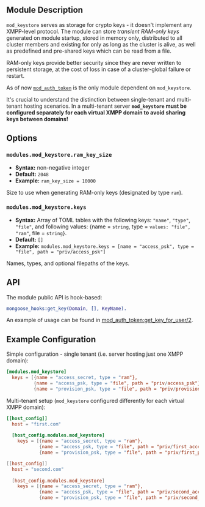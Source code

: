 ## Module Description

`mod_keystore` serves as storage for crypto keys - it doesn't implement
any XMPP-level protocol.
The module can store _transient RAM-only keys_ generated on module
startup, stored in memory only, distributed to all cluster members
and existing for only as long as the cluster is alive, as well as predefined
and pre-shared keys which can be read from a file.

RAM-only keys provide better security since they are never written to persistent
storage, at the cost of loss in case of a cluster-global failure or restart.

As of now [`mod_auth_token`](mod_auth_token.md) is the only module
dependent on `mod_keystore`.

It's crucial to understand the distinction between single-tenant and
multi-tenant hosting scenarios.
In a multi-tenant server **`mod_keystore` must be configured separately
for each virtual XMPP domain to avoid sharing keys between domains!**

## Options

### `modules.mod_keystore.ram_key_size`
* **Syntax:** non-negative integer
* **Default:** `2048`
* **Example:** `ram_key_size = 10000`

Size to use when generating RAM-only keys (designated by type `ram`).

### `modules.mod_keystore.keys`
* **Syntax:** Array of TOML tables with the following keys: `"name"`, `"type"`, `"file"`, and following values: {name = `string`, type = `values: "file", "ram"`, file = `string`}.
* **Default:** `[]`
* **Example:** `modules.mod_keystore.keys = [name = "access_psk", type = "file", path = "priv/access_psk"]`

Names, types, and optional filepaths of the keys.

## API

The module public API is hook-based:

```erlang
mongoose_hooks:get_key(Domain, [], KeyName).
```

An example of usage can be found in [mod_auth_token:get_key_for_user/2](https://github.com/esl/MongooseIM/blob/4.0.0/src/mod_auth_token.erl#L393).

## Example Configuration

Simple configuration - single tenant (i.e. server hosting just one XMPP domain):

```toml
[modules.mod_keystore]
  keys = [{name = "access_secret, type = "ram"},
          {name = "access_psk, type = "file", path = "priv/access_psk"},
          {name = "provision_psk, type = "file", path = "priv/provision_psk"}]
```

Multi-tenant setup (`mod_keystore` configured differently
for each virtual XMPP domain):

```toml
[[host_config]]
  host = "first.com"
  
  [host_config.modules.mod_keystore]
    keys = [{name = "access_secret, type = "ram"},
            {name = "access_psk, type = "file", path = "priv/first_access_psk"},
            {name = "provision_psk, type = "file", path = "priv/first_provision_psk"}]

[[host_config]]
  host = "second.com"
  
  [host_config.modules.mod_keystore]
    keys = [{name = "access_secret, type = "ram"},
            {name = "access_psk, type = "file", path = "priv/second_access_psk"},
            {name = "provision_psk, type = "file", path = "priv/second_provision_psk"}]
```
